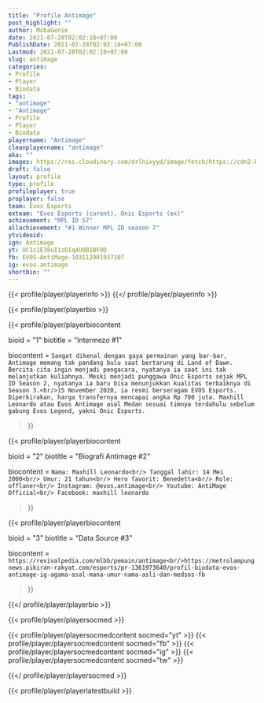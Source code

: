 ```yaml
---
title: "Profile Antimage"
post_highlight: ""
author: MobaGenie
date: 2021-07-28T02:02:18+07:00
PublishDate: 2021-07-28T02:02:18+07:00
Lastmod: 2021-07-28T02:02:18+07:00
slug: antimage
categories: 
- Profile 
- Player
- Biodata
tags: 
- "antimage"
- "Antimage"
- Profile 
- Player
- Biodata
playername: "Antimage"
cleanplayername: "antimage"
aka: ""
images: https://res.cloudinary.com/drlhixyyd/image/fetch/https://cdn2-build.mobagenie.my.id/p/images/banner/player/full/antimage.jpg
draft: false
layout: profile
type: profile
profileplayer: true
proplayer: false
team: Evos Esports
exteam: "Evos Esports (curent), Onic Esports (ex)" 
achievement: "MPL ID S7"
allachievement: "#1 Winner MPL ID season 7"
ytvideoid: 
ign: Antimage
yt: UC1c1E38uI1zDIq4UOB1BFOQ
fb: EVOS-AntiMage-103112901937107
ig: evos.antimage
shortbio: ""
---
```


{{< profile/player/playerinfo >}} {{</ profile/player/playerinfo >}}

{{< profile/player/playerbio >}}

{{< profile/player/playerbiocontent 

bioid = "1" 
biotitle = "Intermezo #1" 

biocontent = `Sangat dikenal dengan gaya permainan yang bar-bar, Antimage memang tak pandang bulu saat bertarung di Land of Dawn. Bercita-cita ingin menjadi pengacara, nyatanya ia saat ini tak melanjutkan kuliahnya. Meski menjadi punggawa Onic Esports sejak MPL ID Season 2, nyatanya ia baru bisa menunjukkan kualitas terbaiknya di Season 3.<br/>15 November 2020, ia resmi berseragam EVOS Esports. Diperkirakan, harga transfernya mencapai angka Rp 700 juta. Maxhill Leonardo atau Evos Antimage asal Medan sesuai timnya terdahulu sebelum gabung Evos Legend, yakni Onic Esports.`

>}}

 
{{< profile/player/playerbiocontent 

bioid = "2" 
biotitle = "Biografi Antimage #2" 

biocontent = `Nama: Maxhill Leonardo<br/>
Tanggal lahir: 14 Mei 2000<br/>
Umur: 21 tahun<br/>
Hero favorit: Benedetta<br/>
Role: offlaner<br/>
Instagram: @evos.antimage<br/>
Youtube: AntiMage Official<br/>
Facebook: maxhill leonardo`

>}}

{{< profile/player/playerbiocontent 

bioid = "3" 
biotitle = "Data Source #3" 

biocontent = `https://revivalpedia.com/mlbb/pemain/antimage<br/>https://metrolampungnews.pikiran-rakyat.com/esports/pr-1361973640/profil-biodata-evos-antimage-ig-agama-asal-mana-umur-nama-asli-dan-medsos-fb
`

>}}


{{</ profile/player/playerbio >}}
 
{{< profile/player/playersocmed >}}

{{< profile/player/playersocmedcontent socmed="yt" >}} 
{{< profile/player/playersocmedcontent socmed="fb" >}} 
{{< profile/player/playersocmedcontent socmed="ig" >}} 
{{< profile/player/playersocmedcontent socmed="tw" >}} 

{{</ profile/player/playersocmed >}}


{{< profile/player/playerlatestbuild >}}
